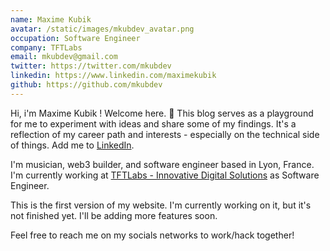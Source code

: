 ```yaml
---
name: Maxime Kubik
avatar: /static/images/mkubdev_avatar.png
occupation: Software Engineer
company: TFTLabs
email: mkubdev@gmail.com
twitter: https://twitter.com/mkubdev
linkedin: https://www.linkedin.com/maximekubik
github: https://github.com/mkubdev
---
```


Hi, i'm Maxime Kubik ! Welcome here. 🎩 This blog serves as a playground for me to experiment with ideas and share some of my findings. It's a reflection of my career path and interests - especially on the technical side of things. Add me to [LinkedIn](https://www.linkedin.com/in/maximekbk).

I'm musician, web3 builder, and software engineer based in Lyon, France. I'm currently working at [TFTLabs - Innovative Digital Solutions](https://tftlabs.fr) as Software Engineer.

This is the first version of my website. I'm currently working on it, but it's not finished yet. I'll be adding more features soon.

Feel free to reach me on my socials networks to work/hack together!
